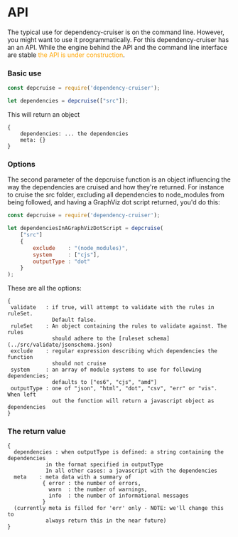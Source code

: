 # API

The typical use for dependency-cruiser is on the command line. However, you
might want to use it programmatically. For this dependency-cruiser has an
an API. While the engine behind the API and the command line interface are
stable <span style="color: orange">the API is under construction</span>.


### Basic use

```javascript
const depcruise = require('dependency-cruiser');

let dependencies = depcruise(["src"]);
```

This will return an object
```
{
    dependencies: ... the dependencies
    meta: {}
}
```

### Options
The second parameter of the depcruise function is an object influencing the
way the dependencies are cruised and how they're returned. For instance to
cruise the src folder, excluding all dependencies to node_modules from being
followed, and having a GraphViz dot script returned, you'd do this:

```javascript
const depcruise = require('dependency-cruiser');

let dependenciesInAGraphVizDotScript = depcruise(
    ["src"]
    {
        exclude    : "(node_modules)",
        system     : ["cjs"],
        outputType : "dot"
    }
);
```

These are all the options:
```
{
 validate   : if true, will attempt to validate with the rules in ruleSet.
              Default false.
 ruleSet    : An object containing the rules to validate against. The rules
              should adhere to the [ruleset schema](../src/validate/jsonschema.json)
 exclude    : regular expression describing which dependencies the function
              should not cruise
 system     : an array of module systems to use for following dependencies;
              defaults to ["es6", "cjs", "amd"]
 outputType : one of "json", "html", "dot", "csv", "err" or "vis". When left
              out the function will return a javascript object as dependencies
}
```

### The return value
```
{
  dependencies : when outputType is defined: a string containing the dependencies
            in the format specified in outputType
            In all other cases: a javascript with the dependencies
  meta    : meta data with a summary of
           { error : the number of errors,
             warn  : the number of warnings,
             info  : the number of informational messages
           }
  (currently meta is filled for 'err' only - NOTE: we'll change this to
            always return this in the near future)
}
```
